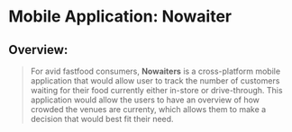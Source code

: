 # Mobile Application: **Nowaiter**

## Overview: 
> For avid fastfood consumers, **Nowaiters** is a cross-platform mobile application that would allow user to track the number of customers waiting for their food currently either in-store or drive-through. This application would allow the users to have an overview of how crowded the venues are currenty, which allows them to make a decision that would best fit their need. 



